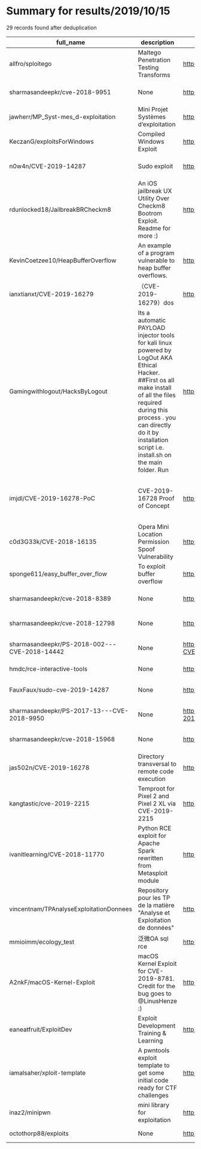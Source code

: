 
# Summary for results/2019/10/15
    
29 records found after deduplication

| full_name | description | html_url | matched_list | matched_count | pushed_at | size | stargazers_count | language | forks_count | vul_ids |
|----------------------------------------------|-----------------------------------------------------------------------------------------------------------------------------------------------------------------------------------------------------------------------------------------------------------------|-----------------------------------------------------------------|-------------------------------------------------------------------------------------------------------------|-----------------|---------------------------|--------|--------------------|------------------|---------------|--------------------------------------|
| allfro/sploitego | Maltego Penetration Testing Transforms | https://github.com/allfro/sploitego | ['sploit'] | 1 | 2019-10-15 13:21:38+00:00 | 2431 | 296 | Python | 110 | [] |
| sharmasandeepkr/cve-2018-9951 | None | https://github.com/sharmasandeepkr/cve-2018-9951 | ['cve-2'] | 1 | 2019-10-15 07:03:18+00:00 | 0 | 0 | | 0 | ['CVE-2018-9951'] |
| jawherr/MP_Syst-mes_d-exploitation | Mini Projet Systèmes d’exploitation | https://github.com/jawherr/MP_Syst-mes_d-exploitation | ['exploit'] | 1 | 2019-10-15 20:50:46+00:00 | 1 | 0 | | 0 | [] |
| KeczanG/exploitsForWindows | Compiled Windows Exploit | https://github.com/KeczanG/exploitsForWindows | ['exploit'] | 1 | 2019-10-15 20:13:23+00:00 | 0 | 0 | | 0 | [] |
| n0w4n/CVE-2019-14287 | Sudo exploit | https://github.com/n0w4n/CVE-2019-14287 | ['cve-2', 'exploit'] | 2 | 2019-10-15 20:02:57+00:00 | 20 | 3 | Shell | 3 | ['CVE-2019-14287'] |
| rdunlocked18/JailbreakBRCheckm8 | An iOS jailbreak UX Utility Over Checkm8 Bootrom Exploit. Readme for more :) | https://github.com/rdunlocked18/JailbreakBRCheckm8 | ['exploit'] | 1 | 2019-10-15 19:04:34+00:00 | 37758 | 3 | QML | 1 | [] |
| KevinCoetzee10/HeapBufferOverflow | An example of a program vulnerable to heap buffer overflows. | https://github.com/KevinCoetzee10/HeapBufferOverflow | ['heap overflow'] | 1 | 2019-10-15 18:41:20+00:00 | 2 | 1 | C | 0 | [] |
| ianxtianxt/CVE-2019-16279 | （CVE-2019-16279）dos | https://github.com/ianxtianxt/CVE-2019-16279 | ['cve-2'] | 1 | 2019-10-15 12:46:08+00:00 | 1 | 0 | Shell | 2 | ['CVE-2019-16279'] |
| Gamingwithlogout/HacksByLogout | Its a automatic PAYLOAD injector tools for kali linux powered by LogOut AKA Ethical Hacker. ##First os all make install of all the files required during this process . you can directly do it by installation script i.e. install.sh on the main folder. Run | https://github.com/Gamingwithlogout/HacksByLogout | ['command injection', 'exploit', 'metasploit module OR metasploit payload', 'metasploit module OR payload'] | 4 | 2019-10-15 10:24:26+00:00 | 8 | 8 | Python | 0 | [] |
| imjdl/CVE-2019-16278-PoC | CVE-2019-16728 Proof of Concept | https://github.com/imjdl/CVE-2019-16278-PoC | ['cve poc', 'cve-2'] | 2 | 2019-10-15 09:28:25+00:00 | 21 | 6 | Python | 1 | ['CVE-2019-16278', 'CVE-2019-16728'] |
| c0d3G33k/CVE-2018-16135 | Opera Mini Location Permission Spoof Vulnerability | https://github.com/c0d3G33k/CVE-2018-16135 | ['cve-2'] | 1 | 2019-10-15 09:03:13+00:00 | 1 | 1 | | 1 | ['CVE-2018-16135'] |
| sponge611/easy_buffer_over_flow | To exploit buffer overflow | https://github.com/sponge611/easy_buffer_over_flow | ['exploit'] | 1 | 2019-10-15 08:13:55+00:00 | 5 | 0 | Python | 0 | [] |
| sharmasandeepkr/cve-2018-8389 | None | https://github.com/sharmasandeepkr/cve-2018-8389 | ['cve-2'] | 1 | 2019-10-15 07:09:47+00:00 | 0 | 0 | | 0 | ['CVE-2018-8389'] |
| sharmasandeepkr/cve-2018-12798 | None | https://github.com/sharmasandeepkr/cve-2018-12798 | ['cve-2'] | 1 | 2019-10-15 07:06:39+00:00 | 0 | 0 | | 0 | ['CVE-2018-12798'] |
| sharmasandeepkr/PS-2018-002---CVE-2018-14442 | None | https://github.com/sharmasandeepkr/PS-2018-002---CVE-2018-14442 | ['cve-2'] | 1 | 2019-10-15 06:59:24+00:00 | 0 | 0 | | 0 | ['CVE-2018-14442'] |
| hmdc/rce-interactive-tools | None | https://github.com/hmdc/rce-interactive-tools | ['rce'] | 1 | 2019-10-15 17:41:57+00:00 | 4125 | 1 | Python | 0 | [] |
| FauxFaux/sudo-cve-2019-14287 | None | https://github.com/FauxFaux/sudo-cve-2019-14287 | ['cve-2'] | 1 | 2019-10-15 06:48:23+00:00 | 3170 | 1 | C | 0 | ['CVE-2019-14287'] |
| sharmasandeepkr/PS-2017-13---CVE-2018-9950 | None | https://github.com/sharmasandeepkr/PS-2017-13---CVE-2018-9950 | ['cve-2'] | 1 | 2019-10-15 06:48:23+00:00 | 0 | 0 | | 0 | ['CVE-2018-9950'] |
| sharmasandeepkr/cve-2018-15968 | None | https://github.com/sharmasandeepkr/cve-2018-15968 | ['cve-2'] | 1 | 2019-10-15 06:29:22+00:00 | 0 | 0 | | 0 | ['CVE-2018-15968'] |
| jas502n/CVE-2019-16278 | Directory transversal to remote code execution | https://github.com/jas502n/CVE-2019-16278 | ['cve-2', 'remote code execution'] | 2 | 2019-10-15 03:53:55+00:00 | 1157 | 67 | Shell | 27 | ['CVE-2019-16278'] |
| kangtastic/cve-2019-2215 | Temproot for Pixel 2 and Pixel 2 XL via CVE-2019-2215 | https://github.com/kangtastic/cve-2019-2215 | ['cve-2'] | 1 | 2019-10-15 01:04:08+00:00 | 24 | 77 | C | 46 | ['CVE-2019-2215'] |
| ivanitlearning/CVE-2018-11770 | Python RCE exploit for Apache Spark rewritten from Metasploit module | https://github.com/ivanitlearning/CVE-2018-11770 | ['cve-2', 'exploit', 'metasploit module OR payload', 'rce'] | 4 | 2019-10-15 16:01:57+00:00 | 12 | 1 | Python | 0 | ['CVE-2018-11770'] |
| vincentnam/TPAnalyseExploitationDonnees | Repository pour les TP de la matière "Analyse et Exploitation de données" | https://github.com/vincentnam/TPAnalyseExploitationDonnees | ['exploit'] | 1 | 2019-10-15 17:02:15+00:00 | 55527 | 0 | Jupyter Notebook | 0 | [] |
| mmioimm/ecology_test | 泛微OA sql rce | https://github.com/mmioimm/ecology_test | ['rce'] | 1 | 2019-10-15 12:39:12+00:00 | 9 | 8 | Python | 1 | [] |
| A2nkF/macOS-Kernel-Exploit | macOS Kernel Exploit for CVE-2019-8781. Credit for the bug goes to @LinusHenze :) | https://github.com/A2nkF/macOS-Kernel-Exploit | ['exploit'] | 1 | 2019-10-15 17:05:38+00:00 | 27 | 286 | C | 46 | ['CVE-2019-8781'] |
| eaneatfruit/ExploitDev | Exploit Development Training & Learning | https://github.com/eaneatfruit/ExploitDev | ['exploit'] | 1 | 2019-10-15 03:15:31+00:00 | 17345 | 0 | Python | 0 | [] |
| iamalsaher/xploit-template | A pwntools exploit template to get some initial code ready for CTF challenges | https://github.com/iamalsaher/xploit-template | ['exploit'] | 1 | 2019-10-15 21:20:11+00:00 | 9 | 0 | Python | 1 | [] |
| inaz2/minipwn | mini library for exploitation | https://github.com/inaz2/minipwn | ['exploit'] | 1 | 2019-10-15 07:30:31+00:00 | 16 | 8 | Python | 4 | [] |
| octothorp88/exploits | None | https://github.com/octothorp88/exploits | ['exploit'] | 1 | 2019-10-15 21:02:41+00:00 | 4 | 0 | Python | 0 | [] |
